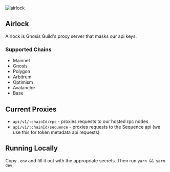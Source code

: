 
![airlock](https://github.com/gnosisguild/airlock/assets/6718506/0d6a6d4b-3996-41e2-8a84-3aa08ef458c4)

## Airlock

Airlock is Gnosis Guild's proxy server that masks our api keys.

### Supported Chains

- Mainnet
- Gnosis
- Polygon
- Arbitrum
- Optimism
- Avalanche
- Base

## Current Proxies

- `api/v1/:chainId/rpc` - proxies requests to our hosted rpc nodes
- `api/v1/:chainId/sequence` - proxies requests to the Sequence api (we use this for token metadata api requests)

## Running Locally

Copy `.env` and fill it out with the appropriate secrets. Then run `yarn && yarn dev`
